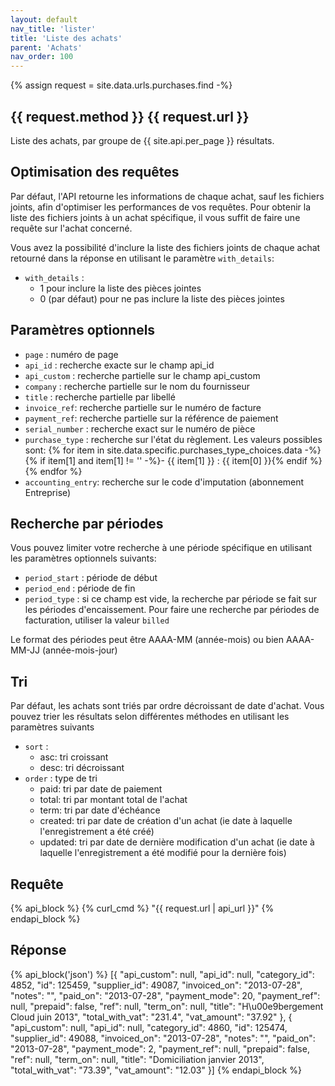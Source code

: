 ```yaml
---
layout: default
nav_title: 'lister'
title: 'Liste des achats'
parent: 'Achats'
nav_order: 100
---
```

{% assign request = site.data.urls.purchases.find -%}
## {{ request.method }} {{ request.url }}

Liste des achats, par groupe de {{ site.api.per_page }} résultats.

## Optimisation des requêtes

Par défaut, l'API retourne les informations de chaque achat, sauf les fichiers joints, afin d'optimiser les performances de vos requêtes. Pour obtenir la liste des fichiers joints à un achat spécifique, il vous suffit de faire une requête sur l'achat concerné.

Vous avez la possibilité d'inclure la liste des fichiers joints de chaque achat retourné dans la réponse en utilisant le paramètre `with_details`:
* `with_details` :
  - 1 pour inclure la liste des pièces jointes
  - 0 (par défaut) pour ne pas inclure la liste des pièces jointes

## Paramètres optionnels

* `page` : numéro de page
* `api_id` : recherche exacte sur le champ api_id
* `api_custom` : recherche partielle sur le champ api_custom
* `company` : recherche partielle sur le nom du fournisseur
* `title` : recherche partielle par libellé
* `invoice_ref`: recherche partielle sur le numéro de facture
* `payment_ref`: recherche partielle sur la référence de paiement
* `serial_number` : recherche exact sur le numéro de pièce
* `purchase_type` : recherche sur l'état du règlement. Les valeurs possibles sont:
  {% for item in site.data.specific.purchases_type_choices.data -%}
  {% if item[1] and item[1] != '' -%}- {{ item[1] }} : {{ item[0] }}{% endif %}
  {% endfor %}
* `accounting_entry`: recherche sur le code d'imputation (abonnement Entreprise)

## Recherche par périodes

Vous pouvez limiter votre recherche à une période spécifique en utilisant les paramètres optionnels suivants:
* `period_start` : période de début
* `period_end` : période de fin
* `period_type` : si ce champ est vide, la recherche par période se fait sur les périodes d'encaissement. Pour faire une recherche par périodes de facturation, utiliser la valeur `billed`

Le format des périodes peut être AAAA-MM (année-mois) ou bien AAAA-MM-JJ (année-mois-jour)

## Tri

Par défaut, les achats sont triés par ordre décroissant de date d'achat.
Vous pouvez trier les résultats selon différentes méthodes en utilisant les paramètres suivants
* `sort` :
  - asc: tri croissant
  - desc: tri décroissant
* `order` : type de tri
  - paid: tri par date de paiement
  - total: tri par montant total de l'achat
  - term: tri par date d'échéance
  - created: tri par date de création d'un achat (ie date à laquelle l'enregistrement a été créé)
  - updated: tri par date de dernière modification d'un achat (ie date à laquelle l'enregistrement a été modifié pour la dernière fois)


## Requête

{% api_block %}
  {% curl_cmd %} "{{ request.url | api_url }}"
{% endapi_block %}

## Réponse

{% api_block('json') %}
  [{
  "api_custom": null,
  "api_id": null,
  "category_id": 4852,
  "id": 125459,
  "supplier_id": 49087,
  "invoiced_on": "2013-07-28",
  "notes": "",
  "paid_on": "2013-07-28",
  "payment_mode": 20,
  "payment_ref": null,
  "prepaid": false,
  "ref": null,
  "term_on": null,
  "title": "H\u00e9bergement Cloud juin 2013",
  "total_with_vat": "231.4",
  "vat_amount": "37.92"
  }, {
  "api_custom": null,
  "api_id": null,
  "category_id": 4860,
  "id": 125474,
  "supplier_id": 49088,
  "invoiced_on": "2013-07-28",
  "notes": "",
  "paid_on": "2013-07-28",
  "payment_mode": 2,
  "payment_ref": null,
  "prepaid": false,
  "ref": null,
  "term_on": null,
  "title": "Domiciliation janvier 2013",
  "total_with_vat": "73.39",
  "vat_amount": "12.03"
  }]
{% endapi_block %}

